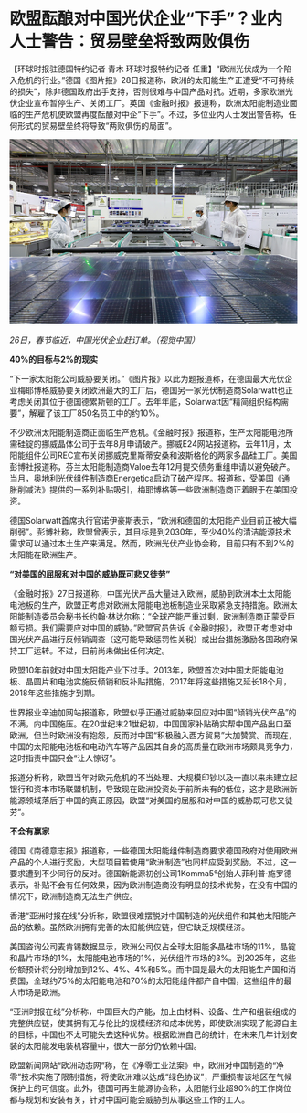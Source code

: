 # 欧盟酝酿对中国光伏企业“下手”？业内人士警告：贸易壁垒将致两败俱伤

【环球时报驻德国特约记者 青木 环球时报特约记者
任重】“欧洲光伏成为一个陷入危机的行业。”德国《图片报》28日报道称，欧洲的太阳能生产正遭受“不可持续的损失”，除非德国政府出手支持，否则很难与中国产品对抗。近期，多家欧洲光伏企业宣布暂停生产、关闭工厂。英国《金融时报》报道称，欧洲太阳能制造业面临的生产危机使欧盟再度酝酿对中企“下手”。不过，多位业内人士发出警告称，任何形式的贸易壁垒终将导致“两败俱伤的局面”。

![94f7c9b3d1add01bd87a6122584bced8.jpg](https://raw.githubusercontent.com/qqhsx/qqnews_image/main/2024/01/30/欧盟酝酿对中国光伏企业“下手”？业内人士警告：贸易壁垒将致两败俱伤/94f7c9b3d1add01bd87a6122584bced8.jpg)

_26日，春节临近，中国光伏企业赶订单。（视觉中国）_

**40%的目标与2%的现实**

“下一家太阳能公司威胁要关闭。”《图片报》以此为题报道称，在德国最大光伏企业梅耶博格威胁要关闭欧洲最大的工厂后，德国另一家光伏制造商Solarwatt也正考虑关闭其位于德国德累斯顿的工厂。去年年底，Solarwatt因“精简组织结构需要”，解雇了该工厂850名员工中的约10%。

不少欧洲太阳能制造商正面临生产危机。《金融时报》报道称，生产太阳能电池所需硅锭的挪威晶体公司于去年8月申请破产。挪威E24网站报道称，去年11月，太阳能组件公司REC宣布关闭挪威克里斯蒂安桑和波斯格伦的两家多晶硅工厂。美国彭博社报道称，芬兰太阳能制造商Valoe去年12月提交债务重组申请以避免破产。当月，奥地利光伏组件制造商Energetica启动了破产程序。报道称，受美国《通胀削减法》提供的一系列补贴吸引，梅耶博格等一些欧洲制造商正着眼于在美国投资。

德国Solarwatt首席执行官诺伊豪斯表示，“欧洲和德国的太阳能产业目前正被大幅削弱”。彭博社称，欧盟曾表示，其目标是到2030年，至少40%的清洁能源技术需求可以通过本土生产来满足。然而，欧洲光伏产业协会称，目前只有不到2%的太阳能在欧洲生产。

**“对美国的屈服和对中国的威胁既可悲又徒劳”**

《金融时报》27日报道称，中国光伏产品大量进入欧洲，威胁到欧洲本土太阳能电池板的生产，欧盟正考虑对欧洲太阳能电池板制造业采取紧急支持措施。欧洲太阳能制造委员会秘书长约翰·林达尔称：“全球产能严重过剩，欧洲制造商正蒙受巨额亏损。我们需要应对中国的威胁。”欧盟官员告诉《金融时报》，欧盟正考虑对中国光伏产品进行反倾销调查（这可能导致惩罚性关税）或出台措施激励各国政府保持工厂运转。不过，目前尚未做出任何决定。

欧盟10年前就对中国太阳能产业下过手。2013年，欧盟首次对中国太阳能电池板、晶圆片和电池实施反倾销和反补贴措施，2017年将这些措施又延长18个月，2018年这些措施才到期。

世界报业辛迪加网站报道称，欧盟似乎正通过威胁来回应对中国“倾销光伏产品”的不满，向中国施压。在20世纪末21世纪初，中国国家补贴确实帮中国产品出口至欧洲，但当时欧洲没有抱怨，反而对中国“积极融入西方贸易”大加赞赏。而现在，中国的太阳能电池板和电动汽车等产品因其自身的高质量在欧洲市场颇具竞争力，这时指责中国只会“让人惊讶”。

报道分析称，欧盟当年对欧元危机的不当处理、大规模印钞以及一直以来未建立起银行和资本市场联盟机制，导致现在欧洲投资处于前所未有的低位，这才是欧洲新能源领域落后于中国的真正原因，欧盟“对美国的屈服和对中国的威胁既可悲又徒劳”。

**不会有赢家**

德国《南德意志报》报道称，一些德国太阳能组件制造商要求德国政府对使用欧洲产品的个人进行奖励，大型项目若使用“欧洲制造”也同样应受到奖励。不过，这一要求遭到不少同行的反对。德国新能源初创公司1Komma5°创始人菲利普·施罗德表示，补贴不会有任何效果，因为欧洲制造商没有明显的技术优势，在没有中国的情况下，欧洲制造商无法生产供应。

香港“亚洲时报在线”分析称，欧盟很难摆脱对中国制造的光伏组件和其他太阳能产品的依赖。虽然欧洲拥有完善的太阳能供应链，但它缺乏规模经济。

美国咨询公司麦肯锡数据显示，欧洲公司仅占全球太阳能多晶硅市场的11%，晶锭和晶片市场的1%，太阳能电池市场的1%，光伏组件市场的3%。到2025年，这些份额预计将分别增加到12%、4%、4%和5%。而中国是最大的太阳能生产国和消费国，全球约75%的太阳能电池和70%的太阳能组件都产自中国，这些组件的最大市场是欧洲。

“亚洲时报在线”分析称，中国巨大的产能，加上由材料、设备、生产和组装组成的完整供应链，使其拥有无与伦比的规模经济和成本优势，即使欧洲实现了能源自主的目标，中国也不太可能失去这种优势。根据欧洲自己的统计，在未来几年计划安装的太阳能发电装机容量中，很大一部分仍依赖中国。

欧盟新闻网站“欧洲动态网”称，在《净零工业法案》中，欧洲对中国制造的“净零”技术实施了限制措施，将使欧洲难以达成“绿色协议”，严重损害该地区在气候保护上的可信度。此外，德国可再生能源协会称，太阳能行业超90%的工作岗位都与规划和安装有关，针对中国可能会威胁到从事这些工作的工人。

